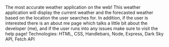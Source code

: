 The most accurate weather application on the web!
This weather application will display the current weather and the forecasted weather based on the location the user searches for.
In addition, if the user is interested there is an about me page which talks a little bit about the developer (me), and if the user runs into any issues make sure to visit the help page!
Technologies: HTML, CSS, Handlebars, Node, Express, Dark Sky API, Fetch API
